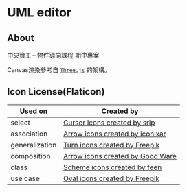 # UML editor

## About

中央資工－物件導向課程 期中專案

Canvas渲染參考自 [`Three.js`](http://threejs.org/) 的架構。

## Icon License(Flaticon)

| Used on        | Created by                                                                    |
|----------------|-------------------------------------------------------------------------------|
| select         | [Cursor icons created by srip](https://www.flaticon.com/free-icons/cursor)    |
| association    | [Arrow icons created by iconixar](https://www.flaticon.com/free-icons/arrow)  |
| generalization | [Turn icons created by Freepik](https://www.flaticon.com/free-icons/turn)     |
| composition    | [Arrow icons created by Good Ware](https://www.flaticon.com/free-icons/arrow) |
| class          | [Scheme icons created by feen](https://www.flaticon.com/free-icons/scheme)    |
| use case       | [Oval icons created by Freepik](https://www.flaticon.com/free-icons/oval)     |